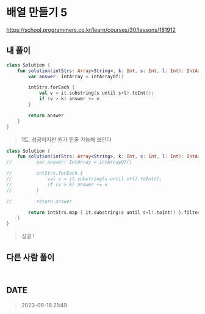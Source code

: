 # 배열 만들기 5

https://school.programmers.co.kr/learn/courses/30/lessons/181912

## 내 풀이

```kt
class Solution {
    fun solution(intStrs: Array<String>, k: Int, s: Int, l: Int): IntArray {
        var answer: IntArray = intArrayOf()

        intStrs.forEach {
            val v = it.substring(s until s+l).toInt();
            if (v > k) answer += v
        }

        return answer
    }
}
```

> 1트. 성공이지만 뭔가 한줄 가능해 보인다

```kt
class Solution {
    fun solution(intStrs: Array<String>, k: Int, s: Int, l: Int): IntArray {
//         var answer: IntArray = intArrayOf()

//         intStrs.forEach {
//             val v = it.substring(s until s+l).toInt();
//             if (v > k) answer += v
//         }

//         return answer

        return intStrs.map { it.substring(s until s+l).toInt() }.filter { it > k }.toIntArray()
    }
}
```

> 성공 !

## 다른 사람 풀이

```kt

```

```kt

```

## DATE

> 2023-09-18 21:49
